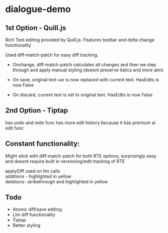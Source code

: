 # dialogue-demo


## 1st Option - Quill.js

Rich Text editing provided by Quill.js. Features toolbar and delta change functionality

Used diff-match-patch for easy diff tracking.

- Onchange, diff-match-patch calculates all changes and then we step through and apply manual styling (doesnt preserve italics and more atm)

- On save, original text var is now replaced with current text. HasEdits is now False

- On discard, current text is set to original text. HasEdits is now False




## 2nd Option - Tiptap 
has undo and redo func
has more edit history because it has premium ai edit func



## Constant functionality:

Might stick with diff-match-patch for both RTE options, surprisingly easy and doesnt require built in versioning/edit tracking of RTE

applyDiff used on llm calls  
additions - highlighted in yellow  
deletions- strikethrough and highlighted in yellow  

## Todo

- Atomic diff/save editing
- Llm diff functionality 
- Tiptap
- Better styling